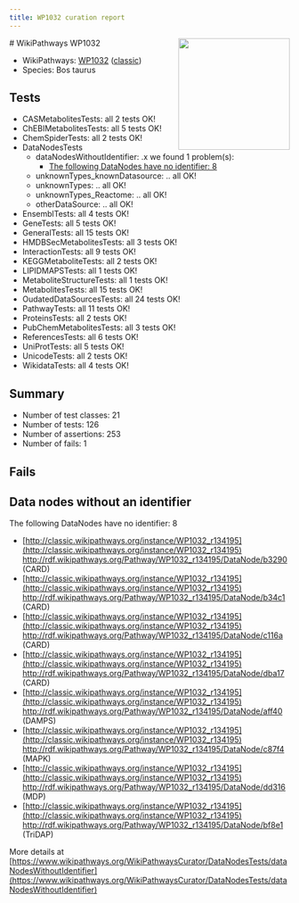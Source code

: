 ```yaml
---
title: WP1032 curation report
---
```


<img style="float: right; width: 200px" src="https://upload.wikimedia.org/wikipedia/commons/thumb/8/83/Wplogo_with_text_500.png/640px-Wplogo_with_text_500.png" />
# WikiPathways WP1032

* WikiPathways: [WP1032](https://wikipathways.org/pathways/WP1032) ([classic](https://classic.wikipathways.org/instance/WP1032))
* Species: Bos taurus
## Tests
* CASMetabolitesTests: all 2 tests OK!
* ChEBIMetabolitesTests: all 5 tests OK!
* ChemSpiderTests: all 2 tests OK!
* DataNodesTests
    * dataNodesWithoutIdentifier: .x we found 1 problem(s):
        * [The following DataNodes have no identifier: 8](#d2d32fa7)
    * unknownTypes_knownDatasource: .. all OK!
    * unknownTypes: .. all OK!
    * unknownTypes_Reactome: .. all OK!
    * otherDataSource: .. all OK!
* EnsemblTests: all 4 tests OK!
* GeneTests: all 5 tests OK!
* GeneralTests: all 15 tests OK!
* HMDBSecMetabolitesTests: all 3 tests OK!
* InteractionTests: all 9 tests OK!
* KEGGMetaboliteTests: all 2 tests OK!
* LIPIDMAPSTests: all 1 tests OK!
* MetaboliteStructureTests: all 1 tests OK!
* MetabolitesTests: all 15 tests OK!
* OudatedDataSourcesTests: all 24 tests OK!
* PathwayTests: all 11 tests OK!
* ProteinsTests: all 2 tests OK!
* PubChemMetabolitesTests: all 3 tests OK!
* ReferencesTests: all 6 tests OK!
* UniProtTests: all 5 tests OK!
* UnicodeTests: all 2 tests OK!
* WikidataTests: all 4 tests OK!


## Summary

* Number of test classes: 21
* Number of tests: 126
* Number of assertions: 253
* Number of fails: 1

## Fails

<a name="d2d32fa7" />

## Data nodes without an identifier

The following DataNodes have no identifier: 8

* [http://classic.wikipathways.org/instance/WP1032_r134195](http://classic.wikipathways.org/instance/WP1032_r134195) http://rdf.wikipathways.org/Pathway/WP1032_r134195/DataNode/b3290 (CARD)
* [http://classic.wikipathways.org/instance/WP1032_r134195](http://classic.wikipathways.org/instance/WP1032_r134195) http://rdf.wikipathways.org/Pathway/WP1032_r134195/DataNode/b34c1 (CARD)
* [http://classic.wikipathways.org/instance/WP1032_r134195](http://classic.wikipathways.org/instance/WP1032_r134195) http://rdf.wikipathways.org/Pathway/WP1032_r134195/DataNode/c116a (CARD)
* [http://classic.wikipathways.org/instance/WP1032_r134195](http://classic.wikipathways.org/instance/WP1032_r134195) http://rdf.wikipathways.org/Pathway/WP1032_r134195/DataNode/dba17 (CARD)
* [http://classic.wikipathways.org/instance/WP1032_r134195](http://classic.wikipathways.org/instance/WP1032_r134195) http://rdf.wikipathways.org/Pathway/WP1032_r134195/DataNode/aff40 (DAMPS)
* [http://classic.wikipathways.org/instance/WP1032_r134195](http://classic.wikipathways.org/instance/WP1032_r134195) http://rdf.wikipathways.org/Pathway/WP1032_r134195/DataNode/c87f4 (MAPK)
* [http://classic.wikipathways.org/instance/WP1032_r134195](http://classic.wikipathways.org/instance/WP1032_r134195) http://rdf.wikipathways.org/Pathway/WP1032_r134195/DataNode/dd316 (MDP)
* [http://classic.wikipathways.org/instance/WP1032_r134195](http://classic.wikipathways.org/instance/WP1032_r134195) http://rdf.wikipathways.org/Pathway/WP1032_r134195/DataNode/bf8e1 (TriDAP)


More details at [https://www.wikipathways.org/WikiPathwaysCurator/DataNodesTests/dataNodesWithoutIdentifier](https://www.wikipathways.org/WikiPathwaysCurator/DataNodesTests/dataNodesWithoutIdentifier)

